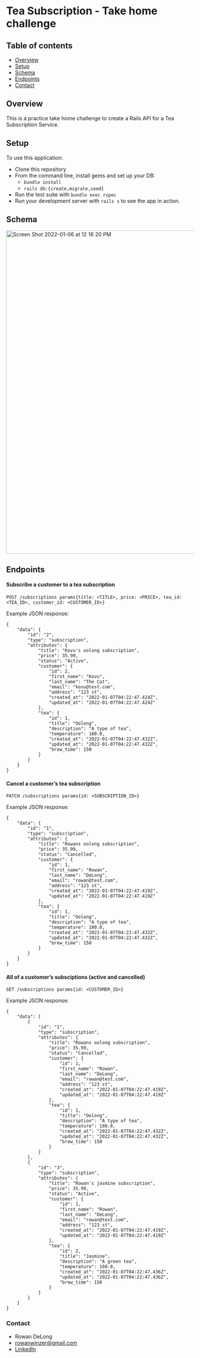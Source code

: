 # Tea Subscription - Take home challenge

## Table of contents
- [Overview](#overview)
- [Setup](#setup)
- [Schema](#schema)
- [Endpoints](#endpoints)
- [Contact](#contact)

## Overview
This is a practice take home challenge to create a Rails API for a Tea Subscription Service.

## Setup
To use this application:

* Clone this repository
* From the command line, install gems and set up your DB:
    * `bundle install`
    * `rails db:{create,migrate,seed}`
* Run the test suite with `bundle exec rspec`
* Run your development server with `rails s` to see the app in action.

## Schema

<img width="869" alt="Screen Shot 2022-01-06 at 12 16 20 PM" src="https://user-images.githubusercontent.com/83834410/148438518-91990043-7e21-48b8-98c6-a08aa4c8ce54.png">

## Endpoints

#### Subscribe a customer to a tea subscription

`POST /subscriptions params{title: <TITLE>, price: <PRICE>, tea_id: <TEA_ID>, customer_id: <CUSTOMER_ID>}`

Example JSON response:

```
{
    "data": {
        "id": "2",
        "type": "subscription",
        "attributes": {
            "title": "Kovu's oolong subscription",
            "price": 35.99,
            "status": "Active",
            "customer": {
                "id": 2,
                "first_name": "Kovu",
                "last_name": "The Cat",
                "email": "kovu@test.com",
                "address": "123 st",
                "created_at": "2022-01-07T04:22:47.424Z",
                "updated_at": "2022-01-07T04:22:47.424Z"
            },
            "tea": {
                "id": 1,
                "title": "Oolong",
                "description": "A type of tea",
                "temperature": 180.0,
                "created_at": "2022-01-07T04:22:47.432Z",
                "updated_at": "2022-01-07T04:22:47.432Z",
                "brew_time": 150
            }
        }
    }
}
```

#### Cancel a customer’s tea subscription

`PATCH /subscriptions params{id: <SUBSCRIPTION_ID>}`

Example JSON response:

```
{
    "data": {
        "id": "1",
        "type": "subscription",
        "attributes": {
            "title": "Rowans oolong subscription",
            "price": 35.99,
            "status": "Cancelled",
            "customer": {
                "id": 1,
                "first_name": "Rowan",
                "last_name": "DeLong",
                "email": "rowan@test.com",
                "address": "123 st",
                "created_at": "2022-01-07T04:22:47.419Z",
                "updated_at": "2022-01-07T04:22:47.419Z"
            },
            "tea": {
                "id": 1,
                "title": "Oolong",
                "description": "A type of tea",
                "temperature": 180.0,
                "created_at": "2022-01-07T04:22:47.432Z",
                "updated_at": "2022-01-07T04:22:47.432Z",
                "brew_time": 150
            }
        }
    }
}
```

#### All of a customer’s subsciptions (active and cancelled)

`GET /subscriptions params{id: <CUSTOMER_ID>}`

Example JSON response:

```
{
    "data": [
        {
            "id": "1",
            "type": "subscription",
            "attributes": {
                "title": "Rowans oolong subscription",
                "price": 35.99,
                "status": "Cancelled",
                "customer": {
                    "id": 1,
                    "first_name": "Rowan",
                    "last_name": "DeLong",
                    "email": "rowan@test.com",
                    "address": "123 st",
                    "created_at": "2022-01-07T04:22:47.419Z",
                    "updated_at": "2022-01-07T04:22:47.419Z"
                },
                "tea": {
                    "id": 1,
                    "title": "Oolong",
                    "description": "A type of tea",
                    "temperature": 180.0,
                    "created_at": "2022-01-07T04:22:47.432Z",
                    "updated_at": "2022-01-07T04:22:47.432Z",
                    "brew_time": 150
                }
            }
        },
        {
            "id": "3",
            "type": "subscription",
            "attributes": {
                "title": "Rowan's jasmine subscription",
                "price": 35.99,
                "status": "Active",
                "customer": {
                    "id": 1,
                    "first_name": "Rowan",
                    "last_name": "DeLong",
                    "email": "rowan@test.com",
                    "address": "123 st",
                    "created_at": "2022-01-07T04:22:47.419Z",
                    "updated_at": "2022-01-07T04:22:47.419Z"
                },
                "tea": {
                    "id": 2,
                    "title": "Jasmine",
                    "description": "A green tea",
                    "temperature": 160.0,
                    "created_at": "2022-01-07T04:22:47.436Z",
                    "updated_at": "2022-01-07T04:22:47.436Z",
                    "brew_time": 150
                }
            }
        }
    ]
}
```

### Contact

* Rowan DeLong
* rowanwinzer@gmail.com
* [LinkedIn](https://www.linkedin.com/in/rowandelong)

